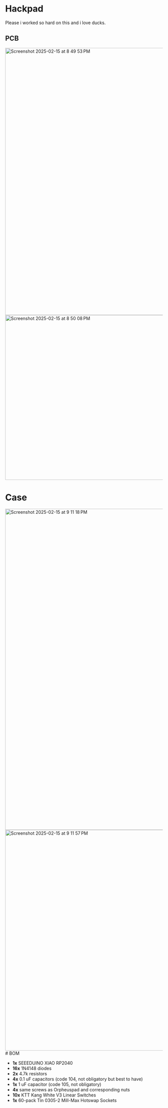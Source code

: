 # Hackpad
Please i worked so hard on this and i love ducks.
## PCB
<img width="851" alt="Screenshot 2025-02-15 at 8 49 53 PM" src="https://github.com/user-attachments/assets/19a21693-1a4a-4bdf-9ec0-dd24336888c7" />
<img width="525" alt="Screenshot 2025-02-15 at 8 50 08 PM" src="https://github.com/user-attachments/assets/be647d5d-5e07-46a6-8020-f97ef0104476" />

# Case
<img width="1023" alt="Screenshot 2025-02-15 at 9 11 18 PM" src="https://github.com/user-attachments/assets/1ac1f29c-e3a1-426b-97fa-cc0345391212" />
<img width="703" alt="Screenshot 2025-02-15 at 9 11 57 PM" src="https://github.com/user-attachments/assets/82cb438f-4a5c-4492-9516-e5e3bb0331fb" />
# BOM

- **1x** SEEEDUINO XIAO RP2040
- **16x** 1N4148 diodes
- **2x** 4.7k resistors
- **4x** 0.1 uF capacitors (code 104, not obligatory but best to have)
- **1x** 1 uF capacitor (code 105, not obligatory)
- **4x** same screws as Orpheuspad and corresponding nuts
- **10x** KTT Kang White V3 Linear Switches
- **1x** 60-pack Tin 0305-2 Mill-Max Hotswap Sockets
